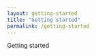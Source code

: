 ```yaml
---
layout: getting-started
title: "Getting started"
permalink: /getting-started
---
```


Getting started